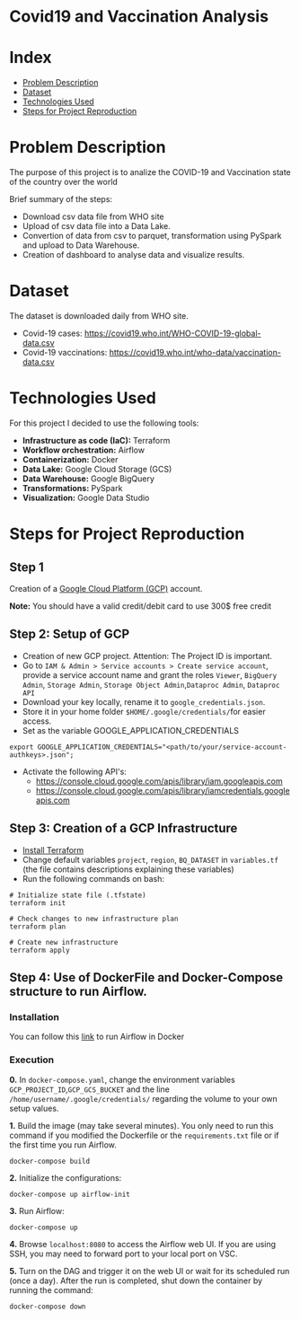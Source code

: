 # Covid19 and Vaccination Analysis

# Index
- [Problem Description](#problem-description)
- [Dataset](#dataset)
- [Technologies Used](#technologies-used)
- [Steps for Project Reproduction](#steps-for-project-reproduction)


# Problem Description

The purpose of this project is to analize the COVID-19 and Vaccination state of the country over the world

Brief summary of the steps:
* Download csv data file from WHO site
* Upload of csv data file into a Data Lake. 
* Convertion of data from csv to parquet, transformation using PySpark and upload to Data Warehouse. 
* Creation of dashboard to analyse data and visualize results.

# Dataset

The dataset is downloaded daily from WHO site.
* Covid-19 cases: https://covid19.who.int/WHO-COVID-19-global-data.csv
* Covid-19 vaccinations: https://covid19.who.int/who-data/vaccination-data.csv

# Technologies Used

For this project I decided to use the following tools:
- **Infrastructure as code (IaC):** Terraform
- **Workflow orchestration:** Airflow
- **Containerization:** Docker
- **Data Lake:** Google Cloud Storage (GCS)
- **Data Warehouse:** Google BigQuery
- **Transformations:** PySpark 
- **Visualization:** Google Data Studio

# Steps for Project Reproduction

## Step 1
Creation of a [Google Cloud Platform (GCP)](https://cloud.google.com/) account.

**Note:** You should have a valid credit/debit card to use 300$ free credit 

## Step 2: Setup of GCP 
- Creation of new GCP project. Attention: The Project ID is important. 
- Go to `IAM & Admin > Service accounts > Create service account`, provide a service account name and grant the roles `Viewer`, `BigQuery Admin`, `Storage Admin`, `Storage Object Admin`,`Dataproc Admin`, `Dataproc API` 
- Download your key locally, rename it to `google_credentials.json`. 
- Store it in your home folder `$HOME/.google/credentials/`for easier access. 
- Set as the variable GOOGLE_APPLICATION_CREDENTIALS
```
export GOOGLE_APPLICATION_CREDENTIALS="<path/to/your/service-account-authkeys>.json"; 
```
- Activate the following API's:
   * https://console.cloud.google.com/apis/library/iam.googleapis.com
   * https://console.cloud.google.com/apis/library/iamcredentials.googleapis.com

## Step 3: Creation of a GCP Infrastructure
- [Install Terraform](https://learn.hashicorp.com/tutorials/terraform/install-cli)
- Change default variables `project`, `region`, `BQ_DATASET` in `variables.tf` (the file contains descriptions explaining these variables)
- Run the following commands on bash:

```shell
# Initialize state file (.tfstate)
terraform init

# Check changes to new infrastructure plan
terraform plan

# Create new infrastructure
terraform apply
```

## Step 4: Use of DockerFile and Docker-Compose structure to run Airflow.
### Installation
You can follow this [link](https://airflow.apache.org/docs/apache-airflow/2.1.1/start/docker.html) to run Airflow in Docker
### Execution

**0.** In `docker-compose.yaml`, change the environment variables `GCP_PROJECT_ID`,`GCP_GCS_BUCKET` and the line  `/home/username/.google/credentials/` regarding the volume to your own setup values. 

**1.** Build the image (may take several minutes). You only need to run this command if you modified the Dockerfile or the `requirements.txt` file or if the first time you run Airflow. 

```
docker-compose build
```
    
**2.** Initialize the configurations:

```
docker-compose up airflow-init
```
    
**3.** Run Airflow:

```
docker-compose up
```
    
**4.** Browse `localhost:8080` to access the Airflow web UI. If you are using SSH, you may need to forward port to your local port on VSC.

**5.** Turn on the DAG and trigger it on the web UI or wait for its scheduled run (once a day). After the run is completed, shut down the container by running the command:

```
docker-compose down
```
